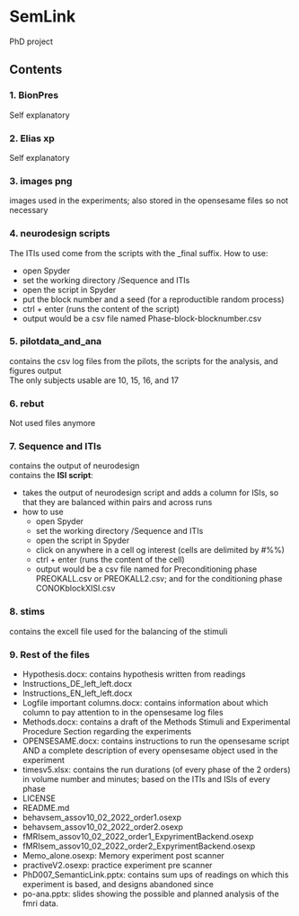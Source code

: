 # SemLink
PhD project
## Contents
### 1. BionPres
Self explanatory
### 2. Elias xp
Self explanatory
### 3. images png
images used in the experiments; also stored in the opensesame files so not necessary
### 4. neurodesign scripts
The ITIs used come from the scripts with the _final suffix.
How to use:
- open Spyder
- set the working directory /Sequence and ITIs
- open the script in Spyder
- put the block number and a seed (for a reproductible random process)
- ctrl + enter (runs the content of the script)
- output would be a csv file named Phase-block-blocknumber.csv
### 5. pilotdata_and_ana
contains the csv log files from the pilots, the scripts for the analysis, and figures output\
The only subjects usable are 10, 15, 16, and 17
### 6. rebut
Not used files anymore
### 7. Sequence and ITIs
contains the output of neurodesign\
contains the **ISI script**:
- takes the output of neurodesign script and adds a column for ISIs, so that they are balanced within pairs and across runs
- how to use
  - open Spyder
  - set the working directory /Sequence and ITIs
  - open the script in Spyder
  - click on anywhere in a cell og interest (cells are delimited by #%%)
  - ctrl + enter (runs the content of the cell)
  - output would be a csv file named for Preconditioning phase PREOKALL.csv or PREOKALL2.csv; and for the conditioning phase CONOKblockXISI.csv
### 8. stims
contains the excell file used for the balancing of the stimuli
### 9. Rest of the files
- Hypothesis.docx: contains hypothesis written from readings
- Instructions_DE_left_left.docx
- Instructions_EN_left_left.docx
- Logfile important columns.docx: contains information about which column to pay attention to in the opensesame log files
- Methods.docx: contains a draft of the Methods Stimuli and Experimental Procedure Section regarding the experiments
- OPENSESAME.docx: contains instructions to run the opensesame script AND a complete description of every opensesame object used in the experiment
- timesv5.xlsx: contains the run durations (of every phase of the 2 orders) in volume number and minutes; based on the ITIs and ISIs of every phase
- LICENSE
- README.md
- behavsem_assov10_02_2022_order1.osexp
- behavsem_assov10_02_2022_order2.osexp
- fMRIsem_assov10_02_2022_order1_ExpyrimentBackend.osexp
- fMRIsem_assov10_02_2022_order2_ExpyrimentBackend.osexp
- Memo_alone.osexp: Memory experiment post scanner
- practiveV2.osexp: practice experiment pre scanner
- PhD007_SemanticLink.pptx: contains sum ups of readings on which this experiment is based, and designs abandoned since
- po-ana.pptx: slides showing the possible and planned analysis of the fmri data.
